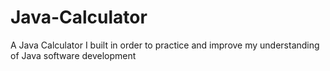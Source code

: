 # Java-Calculator
A Java Calculator I built in order to practice and improve my understanding of Java software development
